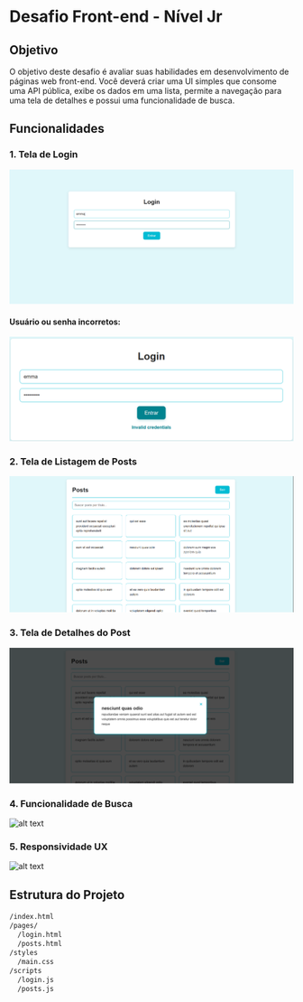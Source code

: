 # Desafio Front-end - Nível Jr

## Objetivo

O objetivo deste desafio é avaliar suas habilidades em desenvolvimento de páginas web front-end. Você deverá criar uma UI simples que consome uma API pública, exibe os dados em uma lista, permite a navegação para uma tela de detalhes e possui uma funcionalidade de busca.

## Funcionalidades

### 1. Tela de Login

![alt text](TELALOGIN.png)

#### Usuário ou senha incorretos:

![alt text](usuarioOuSenhaIncorreta.png)

### 2. Tela de Listagem de Posts

![alt text](TELAPOSTS.png)

### 3. Tela de Detalhes do Post

![alt text](detalhes.png)

### 4. Funcionalidade de Busca

![alt text](pesquisa.png)

### 5. Responsividade UX

![alt text](responsividade.png)

## Estrutura do Projeto

```
/index.html
/pages/
  /login.html
  /posts.html
/styles
  /main.css
/scripts
  /login.js
  /posts.js
```
